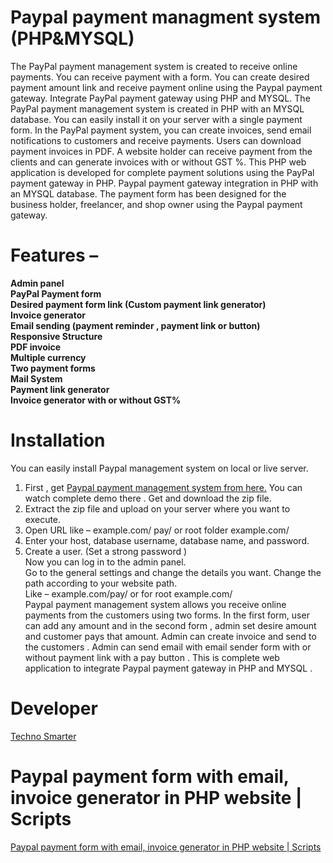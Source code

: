 # Paypal payment managment system (PHP&MYSQL)
The PayPal payment management system is created to receive online payments. You can receive payment with a form.
You can create desired payment amount link and receive payment online using the Paypal payment gateway. Integrate PayPal payment gateway using PHP and MYSQL. 
The PayPal payment management system is created in PHP with an MYSQL database. 
You can easily install it on your server with a single payment form. 
In the PayPal payment system, you can create invoices, send email notifications to customers and receive payments. Users can download payment invoices in PDF. 
A website holder can receive payment from the clients and can generate invoices with or without GST %. 
This PHP web application is developed for complete payment solutions using the PayPal payment gateway in PHP. Paypal payment gateway integration in PHP with an MYSQL database. The payment form has been designed for the business holder, freelancer, and shop owner using the Paypal payment gateway.
# Features – 
<strong>Admin panel </strong><br>
<strong>PayPal Payment form </strong><br>
<strong>Desired payment form link (Custom payment link generator)</strong><br>
<strong>Invoice generator </strong><br>
<strong>Email sending (payment reminder , payment link or button)</strong><br>
<strong>Responsive Structure</strong> <br>
<strong>PDF invoice</strong> <br>
<strong>Multiple currency</strong> <br>
<strong>Two payment forms </strong><br>
<strong>Mail System</strong> <br>
<strong>Payment link generator </strong><br>
<strong>Invoice generator with or without GST%</strong> <br>
# Installation 
You can easily install Paypal management system on local or live server.<br>
1.	First , get <a href="https://technosmarter.com/item/paypal-payment-form-with-email-invoice-generator-in-php-website">Paypal payment management system from here.</a> You can watch complete demo there . Get and download the zip file.<br>
2.	Extract the zip file and upload on your server where you want to execute.<br> 
3.	Open URL like – example.com/ pay/    or root folder example.com/ <br>
4. Enter your host, database username, database name, and password.<br>
5. Create a user. (Set a strong password ) <br>
Now you can log in to the admin panel. <br>
Go to the general settings and change the details you want. Change the path according to your website path.<br>
Like – example.com/pay/ or for root example.com/ <br>
Paypal payment management system allows you receive online payments from the customers using two forms. In the first form, user can add any amount and in the second form , admin set desire amount and customer pays that amount. 
Admin can create invoice and send to the customers . Admin can send email with email sender form with or without payment link with a pay button .
This is complete web application to integrate Paypal payment gateway in PHP and MYSQL . 
# Developer 
 <a href="https://technosmarter.com">Techno Smarter </a>
 # Paypal payment form with email, invoice generator in PHP website | Scripts
 <a href="https://technosmarter.com/item/paypal-payment-form-with-email-invoice-generator-in-php-website">Paypal payment form with email, invoice generator in PHP website | Scripts</a>
 
